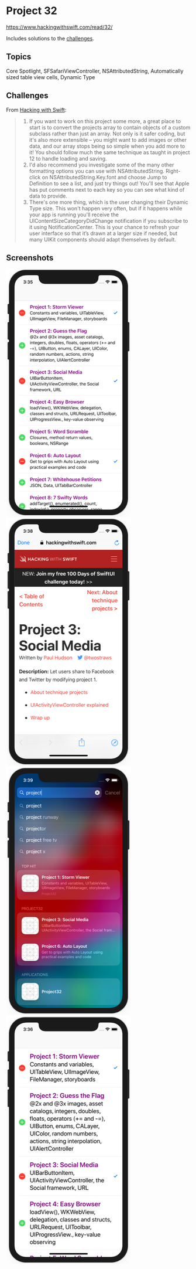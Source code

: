 # Project 32

https://www.hackingwithswift.com/read/32/

Includes solutions to the [challenges](https://www.hackingwithswift.com/read/32/5/wrap-up).

## Topics

Core Spotlight, SFSafariViewController, NSAttributedString, Automatically sized table view cells, Dynamic Type

## Challenges

From [Hacking with Swift](https://www.hackingwithswift.com/read/31/6/wrap-up):
>1. If you want to work on this project some more, a great place to start is to convert the projects array to contain objects of a custom subclass rather than just an array. Not only is it safer coding, but it's also more extensible – you might want to add images or other data, and our array stops being so simple when you add more to it! You should follow much the same technique as taught in project 12 to handle loading and saving.
>2. I'd also recommend you investigate some of the many other formatting options you can use with NSAttributedString. Right-click on NSAttributedString.Key.font and choose Jump to Definition to see a list, and just try things out! You'll see that Apple has put comments next to each key so you can see what kind of data to provide.
>3. There's one more thing, which is the user changing their Dynamic Type size. This won't happen very often, but if it happens while your app is running you'll receive the UIContentSizeCategoryDidChange notification if you subscribe to it using NotificationCenter. This is your chance to refresh your user interface so that it’s drawn at a larger size if needed, but many UIKit components should adapt themselves by default.

## Screenshots

![screenshot1](screenshots/screen01.png)
![screenshot2](screenshots/screen02.png)
![screenshot3](screenshots/screen03.png)
![screenshot3](screenshots/screen04.png)

